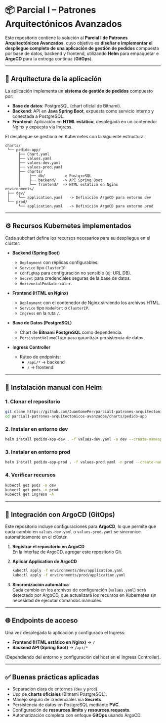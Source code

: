 # 📦 Parcial I – Patrones Arquitectónicos Avanzados

Este repositorio contiene la solución al **Parcial I de Patrones Arquitectónicos Avanzados**, cuyo objetivo es **diseñar e implementar el despliegue completo de una aplicación de gestión de pedidos** compuesta por base de datos, backend y frontend, utilizando **Helm** para empaquetar e **ArgoCD** para la entrega continua (**GitOps**).

---

## 📐 Arquitectura de la aplicación

La aplicación implementa un **sistema de gestión de pedidos** compuesto por:

- **Base de datos**: PostgreSQL (chart oficial de Bitnami).  
- **Backend**: API en **Java Spring Boot**, expuesta como servicio interno y conectada a PostgreSQL.  
- **Frontend**: Aplicación en **HTML estático**, desplegada en un contenedor Nginx y expuesta vía Ingress.  

El despliegue se gestiona en Kubernetes con la siguiente estructura:

```
charts/
 └── pedido-app/
      ├── Chart.yaml
      ├── values.yaml
      ├── values-dev.yaml
      ├── values-prod.yaml
      ├── charts/
      │    ├── db/        -> PostgreSQL
      │    ├── backend/   -> API Spring Boot
      │    └── frontend/  -> HTML estático en Nginx
environments/
 ├── dev/
 │    └── application.yaml   -> Definición ArgoCD para entorno dev
 └── prod/
      └── application.yaml   -> Definición ArgoCD para entorno prod
```

---

## ⚙️ Recursos Kubernetes implementados

Cada subchart define los recursos necesarios para su despliegue en el clúster:

- **Backend (Spring Boot)**
  - `Deployment` con réplicas configurables.
  - `Service` tipo `ClusterIP`.
  - `ConfigMap` para configuración no sensible (ej: URL DB).
  - `Secret` para credenciales seguras de la base de datos.
  - `HorizontalPodAutoscaler`.

- **Frontend (HTML en Nginx)**  
  - `Deployment` con el contenedor de Nginx sirviendo los archivos HTML.  
  - `Service` tipo `NodePort` o `ClusterIP`.  
  - `Ingress` en la ruta `/`.

- **Base de Datos (PostgreSQL)**  
  - Chart de **Bitnami PostgreSQL** como dependencia.  
  - `PersistentVolumeClaim` para garantizar persistencia de datos.  

- **Ingress Controller**  
  - Ruteo de endpoints:  
    - `/api/*` → backend  
    - `/` → frontend  

---

## 🚀 Instalación manual con Helm

### 1. Clonar el repositorio
```bash
git clone https://github.com/JuanGomePer/parcial1-patrones-arquitectonicos-avanzados.git
cd parcial1-patrones-arquitectonicos-avanzados/charts/pedido-app
```

### 2. Instalar en entorno **dev**
```bash
helm install pedido-app-dev . -f values-dev.yaml -n dev --create-namespace
```

### 3. Instalar en entorno **prod**
```bash
helm install pedido-app-prod . -f values-prod.yaml -n prod --create-namespace
```

### 4. Verificar recursos
```bash
kubectl get pods -n dev
kubectl get pods -n prod
kubectl get ingress -A
```

---

## 🔄 Integración con ArgoCD (GitOps)

Este repositorio incluye configuraciones para **ArgoCD**, lo que permite que cada cambio en `values-dev.yaml` o `values-prod.yaml` se sincronice automáticamente en el clúster.

1. **Registrar el repositorio en ArgoCD**  
   En la interfaz de ArgoCD, agregar este repositorio Git.

2. **Aplicar Application de ArgoCD**  
   ```bash
   kubectl apply -f environments/dev/application.yaml
   kubectl apply -f environments/prod/application.yaml
   ```

3. **Sincronización automática**  
   Cada cambio en los archivos de configuración (`values.yaml`) será detectado por ArgoCD, que actualizará los recursos en Kubernetes sin necesidad de ejecutar comandos manuales.

---

## 🌐 Endpoints de acceso

Una vez desplegada la aplicación y configurado el Ingress:

- **Frontend (HTML estático en Nginx)** → `/`  
- **Backend API (Spring Boot)** → `/api/*`  

(Dependiendo del entorno y configuración del host en el Ingress Controller).

---

## ✅ Buenas prácticas aplicadas

- Separación clara de entornos (`dev` y `prod`).  
- Uso de **charts oficiales** (Bitnami PostgreSQL).  
- Manejo seguro de credenciales vía **Secrets**.  
- Persistencia de datos en PostgreSQL mediante **PVC**.  
- Configuración de **resources.limits** y **resources.requests**.  
- Automatización completa con enfoque **GitOps** usando ArgoCD.  
